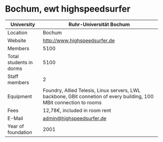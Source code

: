 # Bochum, ewt highspeedsurfer

University              | Ruhr-Universität Bochum
------------------------|-------------------------
Location                | Bochum
Website                 | <http://www.highspeedsurfer.de>
Members                 | 5100
Total students in dorms | 5100
Staff members           | 2
Equipment               | Foundry, Allied Telesis, Linux servers, LWL backbone, GBit connetion of every building, 100 MBit connection to rooms
Fees                    | 12,78€, included in room rent
E-Mail                  | <admin@highspeedsurfer.de>
Year of foundation      | 2001
